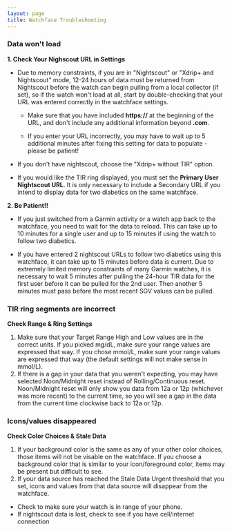 ```yaml
---
layout: page
title: Watchface Troubleshooting
---
```


### Data won't load
  
<strong>1. Check Your Nighscout URL in Settings</strong>
  
- Due to memory constraints, if you are in "Nightscout" or "Xdrip+ and Nightscout" mode, 12-24 hours of data must be returned from Nightscout before the watch can begin pulling from a local collector (if set), so if the watch won't load at all, start by double-checking that your URL was entered correctly in the watchface settings.
  
     * Make sure that you have included <strong>https://</strong> at the beginning of the URL, and don't include any additional information beyond <strong>.com</strong>.  
     
     * If you enter your URL incorrectly, you may have to wait up to 5 additional minutes after fixing this setting for data to populate - please be patient!
   
- If you don't have nightscout, choose the "Xdrip+ without TIR" option.
  
- If you would like the TIR ring displayed, you must set the <strong>Primary User Nightscout URL</strong>.  It is only necessary to include a Secondary URL if you intend to display data for two diabetics on the same watchface. 
  
<strong>2. Be Patient!!</strong>
  
- If you just switched from a Garmin activity or a watch app back to the watchface, you need to wait for the data to reload.  This can take up to 10 minutes for a single user and up to 15 minutes if using the watch to follow two diabetics.  

- If you have entered 2 nightscout URLs to follow two diabetics using this watchface, it can take up to 15 minutes before data is current.  Due to extremely limited memory constraints of many Garmin watches, it is necessary to wait 5 minutes after pulling the 24-hour TIR data for the first user before it can be pulled for the 2nd user.  Then another 5 minutes must pass before the most recent SGV values can be pulled.

### TIR ring segments are incorrect
  
  <strong>Check Range & Ring Settings</strong>
  1. Make sure that your Target Range High and Low values are in the correct units.  If you picked mg/dL, make sure your range values are expressed that way.  If you chose mmol/L, make sure your range values are expressed that way (the default settings will not make sense in mmol/L).  
  2. If there is a gap in your data that you weren't expecting, you may have selected Noon/Midnight reset instead of Rolling/Continuous reset. Noon/Midnight reset will only show you data from 12a or 12p (whichever was more recent) to the current time, so you will see a gap in the data from the current time clockwise back to 12a or 12p.   

### Icons/values disappeared
 
 <strong>Check Color Choices & Stale Data</strong>
  1. If your background color is the same as any of your other color choices, those items will not be visable on the watchface.  If you choose a background color that is similar to your icon/foreground color, items may be present but difficult to see.   
  2. If your data source has reached the Stale Data Urgent threshold that you set, icons and values from that data source will disappear from the watchface.  
   * Check to make sure your watch is in range of your phone. 
   * If nightscout data is lost, check to see if you have cell/internet connection

